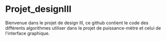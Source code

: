 # Projet_designIII

Bienvenue dans le projet de design III, ce github contient le code des différents algorithmes utiliser dans le projet de puissance-mètre et celui de l'interface graphique.
